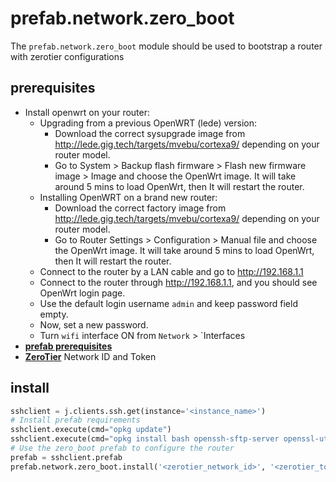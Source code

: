 # prefab.network.zero_boot

The `prefab.network.zero_boot` module should be used to bootstrap a router with zerotier configurations

## prerequisites

* Install openwrt on your router:
    - Upgrading from a previous OpenWRT (lede) version:
        - Download the correct sysupgrade image from http://lede.gig.tech/targets/mvebu/cortexa9/ depending on your router model.
        - Go to System > Backup flash firmware > Flash new firmware image > Image and choose the OpenWrt image. It will take around 5 mins to load OpenWrt, then It will restart the router. 
    - Installing OpenWRT on a brand new router:
        - Download the correct factory image from http://lede.gig.tech/targets/mvebu/cortexa9/ depending on your router model.
        - Go to Router Settings > Configuration > Manual file and choose the OpenWrt image. It will take around 5 mins to load OpenWrt, then It will restart the router.
    - Connect to the router by a LAN cable and go to http://192.168.1.1
    - Connect to the router through http://192.168.1.1, and you should see OpenWrt login page.
    - Use the default login username `admin` and keep password field empty.
    - Now, set a new password.
    - Turn `wifi` interface ON from `Network` > `Interfaces
* [**prefab prerequisites**](../README.md#Prerequisites)
* [**ZeroTier**](https://www.zerotier.com/) Network ID and Token

## install

```python
sshclient = j.clients.ssh.get(instance='<instance_name>')
# Install prefab requirements
sshclient.execute(cmd="opkg update")
sshclient.execute(cmd="opkg install bash openssh-sftp-server openssl-util coreutils-base64 tmux")
# Use the zero_boot prefab to configure the router
prefab = sshclient.prefab 
prefab.network.zero_boot.install('<zerotier_network_id>', '<zerotier_token>')
```